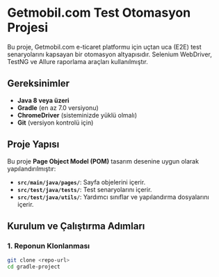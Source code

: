 # Getmobil.com Test Otomasyon Projesi

Bu proje, Getmobil.com e-ticaret platformu için uçtan uca (E2E) test senaryolarını kapsayan bir otomasyon altyapısıdır. Selenium WebDriver, TestNG ve Allure raporlama araçları kullanılmıştır.

## Gereksinimler
- **Java 8 veya üzeri**
- **Gradle** (en az 7.0 versiyonu)
- **ChromeDriver** (sisteminizde yüklü olmalı)
- **Git** (versiyon kontrolü için)

## Proje Yapısı
Bu proje **Page Object Model (POM)** tasarım desenine uygun olarak yapılandırılmıştır:
- **`src/main/java/pages/`**: Sayfa objelerini içerir.
- **`src/test/java/tests/`**: Test senaryolarını içerir.
- **`src/test/java/utils/`**: Yardımcı sınıflar ve yapılandırma dosyalarını içerir.

## Kurulum ve Çalıştırma Adımları

### 1. Reponun Klonlanması
```bash
git clone <repo-url>
cd gradle-project
